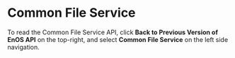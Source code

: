 # Common File Service

To read the Common File Service API, click **Back to Previous Version of EnOS API** on the top-right, and select **Common File Service** on the left side navigation.
